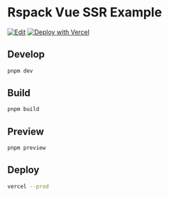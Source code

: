 # Rspack Vue SSR Example

[![Edit](https://codesandbox.io/static/img/play-codesandbox.svg)](https://codesandbox.io/s/github/upupming/rspack-ssr-examples/tree/main/packages/vue)
[![Deploy with Vercel](https://vercel.com/button)](https://vercel.com/new/clone?repository-url=https%3A%2F%2Fgithub.com%2Fupupming%2Frspack-ssr-examples%2Ftree%2Fmain%2Fpackages%2Fvue)

## Develop

```bash
pnpm dev
```

## Build

```bash
pnpm build
```

## Preview

```bash
pnpm preview
```

## Deploy

```bash
vercel --prod
```

